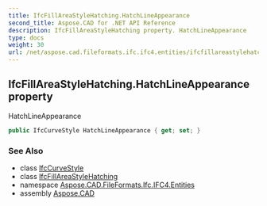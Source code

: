 ```yaml
---
title: IfcFillAreaStyleHatching.HatchLineAppearance
second_title: Aspose.CAD for .NET API Reference
description: IfcFillAreaStyleHatching property. HatchLineAppearance
type: docs
weight: 30
url: /net/aspose.cad.fileformats.ifc.ifc4.entities/ifcfillareastylehatching/hatchlineappearance/
---
```

## IfcFillAreaStyleHatching.HatchLineAppearance property

HatchLineAppearance

```csharp
public IfcCurveStyle HatchLineAppearance { get; set; }
```

### See Also

* class [IfcCurveStyle](../../ifccurvestyle/)
* class [IfcFillAreaStyleHatching](../)
* namespace [Aspose.CAD.FileFormats.Ifc.IFC4.Entities](../../ifcfillareastylehatching/)
* assembly [Aspose.CAD](../../../)


